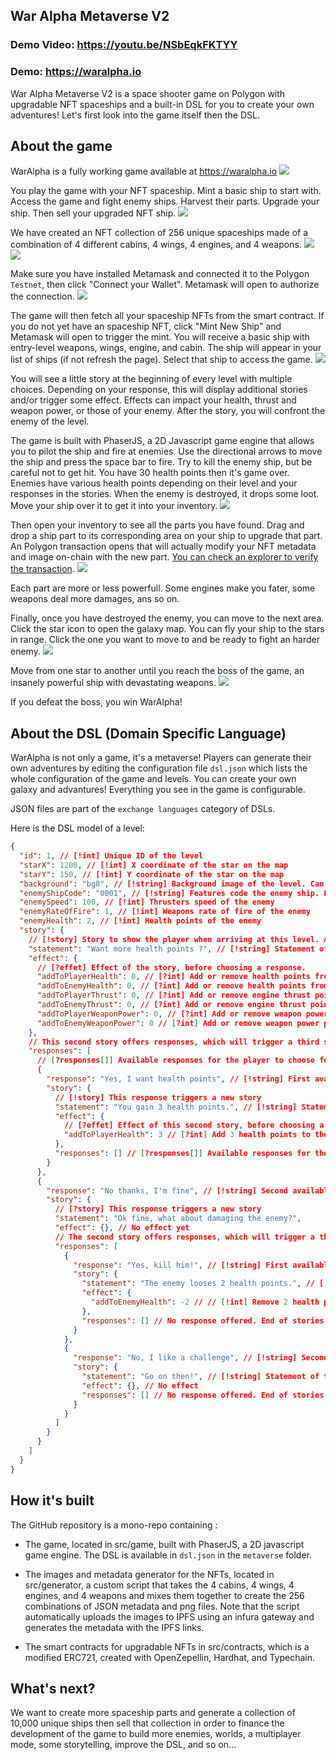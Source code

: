 ## War Alpha Metaverse V2

### Demo Video: https://youtu.be/NSbEqkFKTYY

### Demo: https://waralpha.io

War Alpha Metaverse V2 is a space shooter game on Polygon with upgradable NFT spaceships and a built-in DSL for you to create your own adventures! Let's first look into the game itself then the DSL.

## About the game

WarAlpha is a fully working game available at https://waralpha.io
![](https://waralpha.io/assets/screenshots/level-1.png)

You play the game with your NFT spaceship. Mint a basic ship to start with. Access the game and fight enemy ships. Harvest their parts. Upgrade your ship. Then sell your upgraded NFT ship.
![](https://waralpha.io/assets/screenshots/present-model.png)

We have created an NFT collection of 256 unique spaceships made of a combination of 4 different cabins, 4 wings, 4 engines, and 4 weapons.
![](https://waralpha.io/assets/screenshots/present-parts.png)
![](https://waralpha.io/assets/screenshots/present-possibilities.png)

Make sure you have installed Metamask and connected it to the Polygon `Testnet`, then click "Connect your Wallet". Metamask will open to authorize the connection.
![](https://waralpha.io/assets/bg-home.png)

The game will then fetch all your spaceship NFTs from the smart contract. If you do not yet have an spaceship NFT, click "Mint New Ship" and Metamask will open to trigger the mint. You will receive a basic ship with entry-level weapons, wings, engine, and cabin. The ship will appear in your list of ships (if not refresh the page). Select that ship to access the game.
![](https://waralpha.io/assets/screenshots/select-ship-2.png)

You will see a little story at the beginning of every level with multiple choices. Depending on your response, this will display additional stories and/or trigger some effect. Effects can impact your health, thrust and weapon power, or those of your enemy. After the story, you will confront the enemy of the level.

The game is built with PhaserJS, a 2D Javascript game engine that allows you to pilot the ship and fire at enemies. Use the directional arrows to move the ship and press the space bar to fire. Try to kill the enemy ship, but be careful not to get hit. You have 30 health points then it's game over. Enemies have various health points depending on their level and your responses in the stories. When the enemy is destroyed, it drops some loot. Move your ship over it to get it into your inventory.
![](https://waralpha.io/assets/screenshots/level-2.png)

Then open your inventory to see all the parts you have found. Drag and drop a ship part to its corresponding area on your ship to upgrade that part. An Polygon transaction opens that will actually modify your NFT metadata and image on-chain with the new part. [You can check an explorer to verify the transaction](https://mumbai.polygonscan.com/tx/0x742bf07e995faddfabc23262fe1ddce4b85c22eea46e753fc1298a30c58cd6d1).
![](https://waralpha.io/assets/screenshots/inventory.png)

Each part are more or less powerfull. Some engines make you fater, some weapons deal more damages, ans so on.

Finally, once you have destroyed the enemy, you can move to the next area. Click the star icon to open the galaxy map. You can fly your ship to the stars in range. Click the one you want to move to and be ready to fight an harder enemy.
![](https://waralpha.io/assets/screenshots/map.png)

Move from one star to another until you reach the boss of the game, an insanely powerful ship with devastating weapons.
![](https://waralpha.io/assets/screenshots/level-4.png)

If you defeat the boss, you win WarAlpha!

## About the DSL (Domain Specific Language)

WarAlpha is not only a game, it's a metaverse! Players can generate their own adventures by editing the configuration file `dsl.json` which lists the whole configuration of the game and levels. You can create your own galaxy and advantures! Everything you see in the game is configurable.

JSON files are part of the `exchange languages` category of DSLs.

Here is the DSL model of a level:

```json
{
  "id": 1, // [!int] Unique ID of the level
  "starX": 1200, // [!int] X coordinate of the star on the map
  "starY": 150, // [!int] Y coordinate of the star on the map
  "background": "bg8", // [!string] Background image of the level. Can be one of "bg1", "bg2", "bg3", "bg4", "bg5", "bg6", "bg7", "bg8", "bg9", "bg10"
  "enemyShipCode": "0001", // [!string] Features code the enemy ship. First digit is the CABIN code between 0 and 3. Second digit is ENGINE code between 0 and 3. Third digit is WINGS code between 0 and 3. Fourth digit is WEAPONS code between 0 and 3.
  "enemySpeed": 100, // [!int] Thrusters speed of the enemy
  "enemyRateOfFire": 1, // [!int] Weapons rate of fire of the enemy
  "enemyHealth": 2, // [!int] Health points of the enemy
  "story": {
    // [!story] Story to show the player when arriving at this level. A story has a statement, an effect and optional responses. Each response can itself contain a story with a statement, an effect and optional responses, and so on in recursive maner.
    "statement": "Want more health points ?", // [!string] Statement of the first story
    "effect": {
      // [?effet] Effect of the story, before choosing a response.
      "addToPlayerHealth": 0, // [?int] Add or remove health points from the player
      "addToEnemyHealth": 0, // [?int] Add or remove health points from the enemy
      "addToPlayerThrust": 0, // [?int] Add or remove engine thrust points from the player
      "addToEnemyThrust": 0, // [?int] Add or remove engine thrust points from the enemy
      "addToPlayerWeaponPower": 0, // [?int] Add or remove weapon power points from the player
      "addToEnemyWeaponPower": 0 // [?int] Add or remove weapon power points from the enemy
    },
    // This second story offers responses, which will trigger a third story.
    "responses": [
      // [?responses[]] Available responses for the player to choose for this first story
      {
        "response": "Yes, I want health points", // [!string] First available response to first story
        "story": {
          // [!story] This response triggers a new story
          "statement": "You gain 3 health points.", // [!string] Statement of the second story
          "effect": {
            // [?effet] Effect of this second story, before choosing a potential response.
            "addToPlayerHealth": 3 // [?int] Add 3 health points to the player
          },
          "responses": [] // [?responses[]] Available responses for the player to choose for the second story. Here, no response are available. End of stories.
        }
      },
      {
        "response": "No thanks, I'm fine", // [!string] Second available response to first story
        "story": {
          // [?story] This response triggers a new story
          "statement": "Ok fine, what about damaging the enemy?",
          "effect": {}, // No effect yet
          // The second story offers responses, which will trigger a third story.
          "responses": [
            {
              "response": "Yes, kill him!", // [!string] First available response to second story
              "story": {
                "statement": "The enemy looses 2 health points.", // [!string] Statement of third story
                "effect": {
                  "addToEnemyHealth": -2 // // [!int] Remove 2 health points from enemy
                },
                "responses": [] // No response offered. End of stories.
              }
            },
            {
              "response": "No, I like a challenge", // [!string] Second available response to second story
              "story": {
                "statement": "Go on then!", // [!string] Statement of third story
                "effect": {}, // No effect
                "responses": [] // No response offered. End of stories.
              }
            }
          ]
        }
      }
    ]
  }
}
```

## How it's built

The GitHub repository is a mono-repo containing :

- The game, located in src/game, built with PhaserJS, a 2D javascript game engine. The DSL is available in `dsl.json` in the `metaverse` folder.

- The images and metadata generator for the NFTs, located in src/generator, a custom script that takes the 4 cabins, 4 wings, 4 engines, and 4 weapons and mixes them together to create the 256 combinations of JSON metadata and png files. Note that the script automatically uploads the images to IPFS using an infura gateway and generates the metadata with the IPFS links.

- The smart contracts for upgradable NFTs in src/contracts, which is a modified ERC721, created with OpenZepellin, Hardhat, and Typechain.

## What's next?

We want to create more spaceship parts and generate a collection of 10,000 unique ships then sell that collection in order to finance the development of the game to build more enemies, worlds, a multiplayer mode, some storytelling, improve the DSL, and so on...

